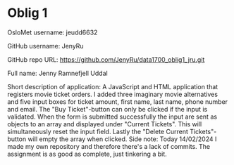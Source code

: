 Oblig 1
=======
OsloMet username: jeudd6632

GitHub username: JenyRu

GitHub repo URL: https://github.com/JenyRu/data1700_oblig1_jru.git

Full name: Jenny Ramnefjell Uddal

Short description of application:
A JavaScript and HTML application that registers movie ticket orders.
I added three imaginary movie alternatives and five input boxes for 
ticket amount, first name, last name, phone number and email. 
The "Buy Ticket"-button can only be clicked if the input is validated. 
When the form is submitted successfully the input are sent as objects 
to an array and displayed under "Current Tickets". This will simultaneously 
reset the input field. Lastly the "Delete Current Tickets"-button will 
empty the array when clicked.
Side note: Today 14/02/2024 I made my own repository and therefore there's a 
lack of commits. The assignment is as good as complete, just tinkering a bit.